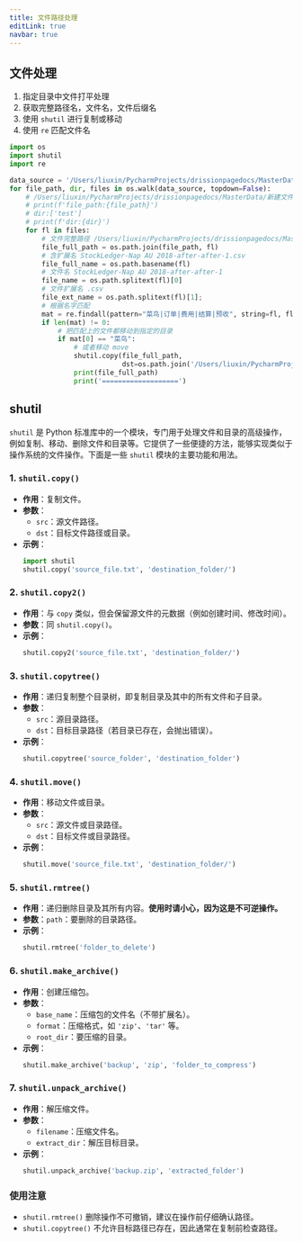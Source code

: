 ```yaml
---
title: 文件路径处理
editLink: true
navbar: true
---
```


## 文件处理

1. 指定目录中文件打平处理
2. 获取完整路径名，文件名，文件后缀名
3. 使用 `shutil` 进行复制或移动
4. 使用 `re` 匹配文件名

```python
import os
import shutil
import re

data_source = '/Users/liuxin/PycharmProjects/drissionpagedocs/MasterData/新建文件夹'
for file_path, dir, files in os.walk(data_source, topdown=False):
    # /Users/liuxin/PycharmProjects/drissionpagedocs/MasterData/新建文件夹
    # print(f'file_path:{file_path}')
    # dir:['test']
    # print(f'dir:{dir}')
    for fl in files:
        # 文件完整路径 /Users/liuxin/PycharmProjects/drissionpagedocs/MasterData/新建文件夹/StockLedger-Nap AU 2018-after-after-1.csv
        file_full_path = os.path.join(file_path, fl)
        # 含扩展名 StockLedger-Nap AU 2018-after-after-1.csv
        file_full_name = os.path.basename(fl)
        # 文件名 StockLedger-Nap AU 2018-after-after-1
        file_name = os.path.splitext(fl)[0]
        # 文件扩展名 .csv
        file_ext_name = os.path.splitext(fl)[1];
        # 根据名字匹配
        mat = re.findall(pattern="菜鸟|订单|费用|结算|预收", string=fl, flags=re.IGNORECASE)
        if len(mat) != 0:
            # 把匹配上的文件都移动到指定的目录
            if mat[0] == "菜鸟":
                # 或者移动 move
                shutil.copy(file_full_path,
                            dst=os.path.join('/Users/liuxin/PycharmProjects/drissionpagedocs/MasterData/static', fl))
                print(file_full_path)
                print('===================')

```


## shutil

`shutil` 是 Python 标准库中的一个模块，专门用于处理文件和目录的高级操作，例如复制、移动、删除文件和目录等。它提供了一些便捷的方法，能够实现类似于操作系统的文件操作。下面是一些 `shutil` 模块的主要功能和用法。

### 1. `shutil.copy()`
- **作用**：复制文件。
- **参数**：
    - `src`：源文件路径。
    - `dst`：目标文件路径或目录。
- **示例**：
  ```python
  import shutil
  shutil.copy('source_file.txt', 'destination_folder/')
  ```

### 2. `shutil.copy2()`
- **作用**：与 `copy` 类似，但会保留源文件的元数据（例如创建时间、修改时间）。
- **参数**：同 `shutil.copy()`。
- **示例**：
  ```python
  shutil.copy2('source_file.txt', 'destination_folder/')
  ```

### 3. `shutil.copytree()`
- **作用**：递归复制整个目录树，即复制目录及其中的所有文件和子目录。
- **参数**：
    - `src`：源目录路径。
    - `dst`：目标目录路径（若目录已存在，会抛出错误）。
- **示例**：
  ```python
  shutil.copytree('source_folder', 'destination_folder')
  ```

### 4. `shutil.move()`
- **作用**：移动文件或目录。
- **参数**：
    - `src`：源文件或目录路径。
    - `dst`：目标文件或目录路径。
- **示例**：
  ```python
  shutil.move('source_file.txt', 'destination_folder/')
  ```

### 5. `shutil.rmtree()`
- **作用**：递归删除目录及其所有内容。**使用时请小心，因为这是不可逆操作。**
- **参数**：`path`：要删除的目录路径。
- **示例**：
  ```python
  shutil.rmtree('folder_to_delete')
  ```

### 6. `shutil.make_archive()`
- **作用**：创建压缩包。
- **参数**：
    - `base_name`：压缩包的文件名（不带扩展名）。
    - `format`：压缩格式，如 `'zip'`、`'tar'` 等。
    - `root_dir`：要压缩的目录。
- **示例**：
  ```python
  shutil.make_archive('backup', 'zip', 'folder_to_compress')
  ```

### 7. `shutil.unpack_archive()`
- **作用**：解压缩文件。
- **参数**：
    - `filename`：压缩文件名。
    - `extract_dir`：解压目标目录。
- **示例**：
  ```python
  shutil.unpack_archive('backup.zip', 'extracted_folder')
  ```

### 使用注意
- `shutil.rmtree()` 删除操作不可撤销，建议在操作前仔细确认路径。
- `shutil.copytree()` 不允许目标路径已存在，因此通常在复制前检查路径。
